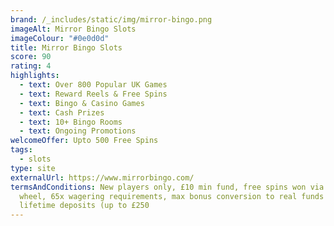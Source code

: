 ```yaml
---
brand: /_includes/static/img/mirror-bingo.png
imageAlt: Mirror Bingo Slots
imageColour: "#0e0d0d"
title: Mirror Bingo Slots
score: 90
rating: 4
highlights:
  - text: Over 800 Popular UK Games
  - text: Reward Reels & Free Spins
  - text: Bingo & Casino Games
  - text: Cash Prizes
  - text: 10+ Bingo Rooms
  - text: Ongoing Promotions
welcomeOffer: Upto 500 Free Spins
tags:
  - slots
type: site
externalUrl: https://www.mirrorbingo.com/
termsAndConditions: New players only, £10 min fund, free spins won via mega
  wheel, 65x wagering requirements, max bonus conversion to real funds equal to
  lifetime deposits (up to £250
---
```

